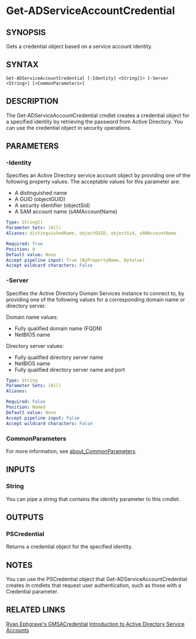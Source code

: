 ﻿---
external help file: PoshToolbox-help.xml
Module Name: PoshToolbox
online version: https://github.com/PoshAJ/PoshToolbox/blob/main/docs/Get-ADServiceAccountCredential.md
schema: 2.0.0
---

# Get-ADServiceAccountCredential

## SYNOPSIS
Gets a credential object based on a service account identity.

## SYNTAX

```
Get-ADServiceAccountCredential [-Identity] <String[]> [-Server <String>] [<CommonParameters>]
```

## DESCRIPTION
The Get-ADServiceAccountCredential cmdlet creates a credential object for a specified identity by retrieving the password from Active Directory. You can use the credential object in security operations.

## PARAMETERS

### -Identity
Specifies an Active Directory service account object by providing one of the following property values. The acceptable values for this parameter are:

* A distinguished name
* A GUID (objectGUID)
* A security identifier (objectSid)
* A SAM account name (sAMAccountName)

```yaml
Type: String[]
Parameter Sets: (All)
Aliases: distinguishedName, objectGUID, objectSid, sAMAccountName

Required: True
Position: 0
Default value: None
Accept pipeline input: True (ByPropertyName, ByValue)
Accept wildcard characters: False
```

### -Server
Specifies the Active Directory Domain Services instance to connect to, by providing one of the following values for a corresponding domain name or directory server.

Domain name values:
* Fully qualified domain name (FQDN)
* NetBIOS name

Directory server values:
* Fully qualified directory server name
* NetBIOS name
* Fully qualified directory server name and port

```yaml
Type: String
Parameter Sets: (All)
Aliases:

Required: False
Position: Named
Default value: None
Accept pipeline input: False
Accept wildcard characters: False
```

### CommonParameters
For more information, see [about_CommonParameters](https://learn.microsoft.com/en-us/powershell/module/microsoft.powershell.core/about/about_commonparameters).

## INPUTS

### String
You can pipe a string that contains the identity parameter to this cmdlet.

## OUTPUTS

### PSCredential
Returns a credential object for the specified identity.

## NOTES
You can use the PSCredential object that Get-ADServiceAccountCredential creates in cmdlets that request user authentication, such as those with a Credential parameter.

## RELATED LINKS
[Ryan Ephgrave's GMSACredential](https://github.com/Ryan2065/gMSACredentialModule)
[Introduction to Active Directory Service Accounts](https://learn.microsoft.com/en-us/azure/active-directory/fundamentals/service-accounts-group-managed)
